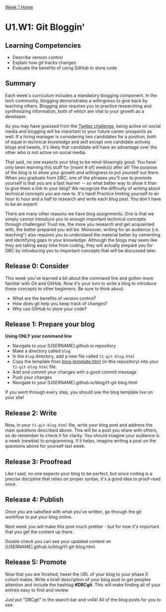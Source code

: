 [Week 1 Home](./)

# U1.W1: Git Bloggin'

## Learning Competencies
- Describe version control
- Explain how git tracks changes
- Evaluate the benefits of using GitHub to store code

## Summary

Each week's curriculum includes a mandatory blogging component. In the tech community, blogging demonstrates a willingness to give back by teaching others. Blogging also requires you to practice researching and synthesizing information, both of which are vital to your growth as a developer.

As you may have guessed from the [Twitter challenge](twitter-intro.md), being active on social media and blogging will be important to your future career prospects as well. If a hiring manager is considering two candidates for a position, both of equal in technical knowledge and skill except one candidate actively blogs and tweets, it's likely that candidate will have an advantage over the other who is not active on social media.

That said, no one expects your blog to be mind-blowingly good. You have only been learning this stuff for [insert # of] week(s) after all! The purpose of the blog is to show your growth and willingness to put yourself out there. When you graduate from DBC, one of the phrases you'll use to promote yourself is that you are a fast learner -- so what better way to show it than to give them a link to your blog? We recognize the difficulty of writing about technical concepts you are new to. It's hard! Practice limiting yourself to an hour to hour and a half to research and write each blog post. You don't have to be an expert!

There are many other reasons we have blog assignments. One is that we simply cannot introduce you to enough important technical concepts through challenges! Trust me, the more you research and get acquainted with, the better prepared you will be. Moreover, writing for an audience (i.e. teaching") also requires you to understand the material better by cementing and identifying gaps in your knowledge. Although the blogs may seem like they are taking away time from coding, they will actually prepare you for DBC by introducing you to important concepts that will be discussed later.

## Release 0: Consider
This week you've learned a bit about the command line and gotten more familiar with Git and GitHub. Now it's your turn to write a blog to introduce these concepts to other beginners. Be sure to think about:

- What are the benefits of version control?
- How does git help you keep track of changes?
- Why use GitHub to store your code?

## Release 1: Prepare your blog

**Using ONLY your command line**

- Navigate to your [USERNAME].github.io repository
- Make a directory called `blog`
- In the `blog` directory, add a new file called `t1-git-blog.html`
- Copy the template from [blog-template.html](blog-template.html) (in this repository) into your `t1-git-blog.html` file.
- Add and commit your changes with a good commit message
- Push your changes
- Navigate to your [USERNAME].github.io/blog/t1-git-blog.html

If you went through every step, you should see the blog template live on your site!


## Release 2: Write

Now, in your `t1-git-blog.html` file, write your blog post and address the main questions described above. This will be a post you share with others, so do remember to check it for clarity. You should imagine your audience is a newb (newbie) to programming. If it helps, imagine writing a post on the questions above for yourself last week.

## Release 3: Proofread

Like I said, no one expects your blog to be perfect, but since coding is a precise discipline that relies on proper syntax, it's a good idea to proof-read once.

## Release 4: Publish

Once you are satisfied with what you've written, go through the git workflow to put your blog online.

Next week you will make this post much prettier - but for now it's important that you get the content up there.

Double check you can see your updated content on [USERNAME].github.io/blog/t1-git-blog.html.

## Release 5: Promote

Now that you are finished, tweet the URL of your blog to your phase 0 cohort mates. Write a brief description of your blog post to get peoples attention and include the hashtag **#DBCgit**. This will make finding all of your entries easy to find and review.

Just put "DBCgit" in the search bar and voilà! All of the blog posts for you to see.

